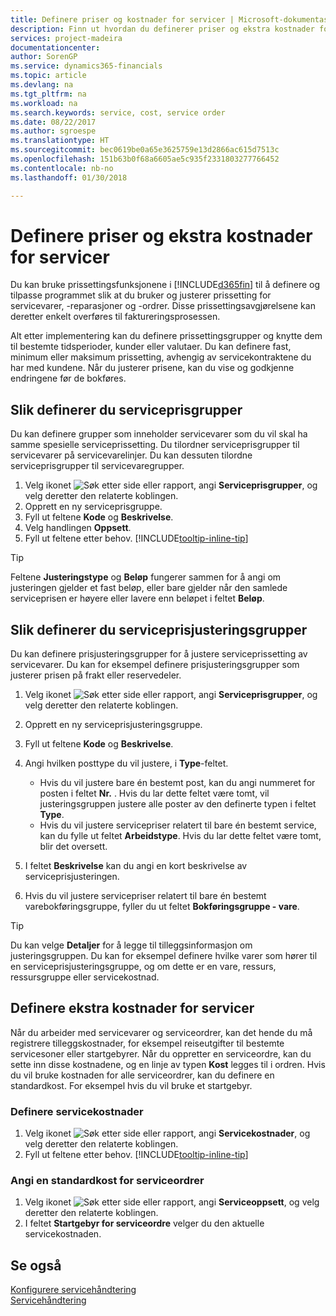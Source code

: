 ```yaml
---
title: Definere priser og kostnader for servicer | Microsoft-dokumentasjon
description: Finn ut hvordan du definerer priser og ekstra kostnader for servicer.
services: project-madeira
documentationcenter: 
author: SorenGP
ms.service: dynamics365-financials
ms.topic: article
ms.devlang: na
ms.tgt_pltfrm: na
ms.workload: na
ms.search.keywords: service, cost, service order
ms.date: 08/22/2017
ms.author: sgroespe
ms.translationtype: HT
ms.sourcegitcommit: bec0619be0a65e3625759e13d2866ac615d7513c
ms.openlocfilehash: 151b63b0f68a6605ae5c935f2331803277766452
ms.contentlocale: nb-no
ms.lasthandoff: 01/30/2018

---
```


# <a name="set-up-pricing-and-additional-costs-for-services"></a>Definere priser og ekstra kostnader for servicer
Du kan bruke prissettingsfunksjonene i [!INCLUDE[d365fin](includes/d365fin_md.md)] til å definere og tilpasse programmet slik at du bruker og justerer prissetting for servicevarer, -reparasjoner og -ordrer. Disse prissettingsavgjørelsene kan deretter enkelt overføres til faktureringsprosessen.  
  
Alt etter implementering kan du definere prissettingsgrupper og knytte dem til bestemte tidsperioder, kunder eller valutaer. Du kan definere fast, minimum eller maksimum prissetting, avhengig av servicekontraktene du har med kundene. Når du justerer prisene, kan du vise og godkjenne endringene før de bokføres.  

## <a name="to-set-up-a-service-price-group"></a>Slik definerer du serviceprisgrupper
Du kan definere grupper som inneholder servicevarer som du vil skal ha samme spesielle serviceprissetting. Du tilordner serviceprisgrupper til servicevarer på servicevarelinjer. Du kan dessuten tilordne serviceprisgrupper til servicevaregrupper.  

1. Velg ikonet ![Søk etter side eller rapport](media/ui-search/search_small.png "Søk etter side eller rapport"), angi **Serviceprisgrupper**, og velg deretter den relaterte koblingen.  
2. Opprett en ny serviceprisgruppe.  
3. Fyll ut feltene **Kode** og **Beskrivelse**.  
4. Velg handlingen **Oppsett**.  
2. Fyll ut feltene etter behov. [!INCLUDE[tooltip-inline-tip](includes/tooltip-inline-tip_md.md)]  

 > [!Tip]
 > Feltene **Justeringstype** og **Beløp** fungerer sammen for å angi om justeringen gjelder et fast beløp, eller bare gjelder når den samlede serviceprisen er høyere eller lavere enn beløpet i feltet **Beløp**.  

## <a name="to-set-up-a-service-price-adjustment-group"></a>Slik definerer du serviceprisjusteringsgrupper  
Du kan definere prisjusteringsgrupper for å justere serviceprissetting av servicevarer. Du kan for eksempel definere prisjusteringsgrupper som justerer prisen på frakt eller reservedeler.  
  
1. Velg ikonet ![Søk etter side eller rapport](media/ui-search/search_small.png "Søk etter side eller rapport"), angi **Serviceprisgrupper**, og velg deretter den relaterte koblingen.  
2. Opprett en ny serviceprisjusteringsgruppe.  
3. Fyll ut feltene **Kode** og **Beskrivelse**.  
4. Angi hvilken posttype du vil justere, i **Type**-feltet.  
  
    * Hvis du vil justere bare én bestemt post, kan du angi nummeret for posten i feltet **Nr.** . Hvis du lar dette feltet være tomt, vil justeringsgruppen justere alle poster av den definerte typen i feltet **Type**.  
    * Hvis du vil justere servicepriser relatert til bare én bestemt service, kan du fylle ut feltet **Arbeidstype**. Hvis du lar dette feltet være tomt, blir det oversett.  
  
5. I feltet **Beskrivelse** kan du angi en kort beskrivelse av serviceprisjusteringen.  
6. Hvis du vil justere servicepriser relatert til bare én bestemt varebokføringsgruppe, fyller du ut feltet **Bokføringsgruppe - vare**.

> [!Tip]
> Du kan velge **Detaljer** for å legge til tilleggsinformasjon om justeringsgruppen. Du kan for eksempel definere hvilke varer som hører til en serviceprisjusteringsgruppe, og om dette er en vare, ressurs, ressursgruppe eller servicekostnad.  

## <a name="to-set-up-additional-costs-for-services"></a>Definere ekstra kostnader for servicer
Når du arbeider med servicevarer og serviceordrer, kan det hende du må registrere tilleggskostnader, for eksempel reiseutgifter til bestemte servicesoner eller startgebyrer. Når du oppretter en serviceordre, kan du sette inn disse kostnadene, og en linje av typen **Kost** legges til i ordren. Hvis du vil bruke kostnaden for alle serviceordrer, kan du definere en standardkost. For eksempel hvis du vil bruke et startgebyr.
  
### <a name="to-set-up-service-costs"></a>Definere servicekostnader
1. Velg ikonet ![Søk etter side eller rapport](media/ui-search/search_small.png "Søk etter side eller rapport"), angi **Servicekostnader**, og velg deretter den relaterte koblingen. 
2. Fyll ut feltene etter behov. [!INCLUDE[tooltip-inline-tip](includes/tooltip-inline-tip_md.md)]  

### <a name="to-specify-a-default-cost-for-service-orders"></a>Angi en standardkost for serviceordrer
1. Velg ikonet ![Søk etter side eller rapport](media/ui-search/search_small.png "Søk etter side eller rapport"), angi **Serviceoppsett**, og velg deretter den relaterte koblingen. 
2. I feltet **Startgebyr for serviceordre** velger du den aktuelle servicekostnaden.

## <a name="see-also"></a>Se også
[Konfigurere servicehåndtering](service-setup-service.md)  
[Servicehåndtering](service-service.md)  

